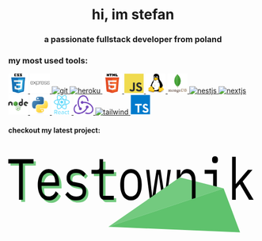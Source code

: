 <h1 align="center">hi, im stefan</h1>
<h3 align="center">a passionate fullstack developer from poland</h3>

<h3 align="left">my most used tools: </h3>
<a href="https://www.w3schools.com/css/" target="_blank" rel="noreferrer"> <img src="https://raw.githubusercontent.com/devicons/devicon/master/icons/css3/css3-original-wordmark.svg" alt="css3" width="40" height="40"/> </a> <a href="https://expressjs.com" target="_blank" rel="noreferrer"> <img src="https://raw.githubusercontent.com/devicons/devicon/master/icons/express/express-original-wordmark.svg" alt="express" width="40" height="40"/> </a> <a href="https://git-scm.com/" target="_blank" rel="noreferrer"> <img src="https://www.vectorlogo.zone/logos/git-scm/git-scm-icon.svg" alt="git" width="40" height="40"/> </a> <a href="https://heroku.com" target="_blank" rel="noreferrer"> <img src="https://www.vectorlogo.zone/logos/heroku/heroku-icon.svg" alt="heroku" width="40" height="40"/> </a> <a href="https://www.w3.org/html/" target="_blank" rel="noreferrer"> <img src="https://raw.githubusercontent.com/devicons/devicon/master/icons/html5/html5-original-wordmark.svg" alt="html5" width="40" height="40"/> </a> <a href="https://developer.mozilla.org/en-US/docs/Web/JavaScript" target="_blank" rel="noreferrer"> <img src="https://raw.githubusercontent.com/devicons/devicon/master/icons/javascript/javascript-original.svg" alt="javascript" width="40" height="40"/> </a> <a href="https://www.linux.org/" target="_blank" rel="noreferrer"> <img src="https://raw.githubusercontent.com/devicons/devicon/master/icons/linux/linux-original.svg" alt="linux" width="40" height="40"/> </a> <a href="https://www.mongodb.com/" target="_blank" rel="noreferrer"> <img src="https://raw.githubusercontent.com/devicons/devicon/master/icons/mongodb/mongodb-original-wordmark.svg" alt="mongodb" width="40" height="40"/> </a> <a href="https://nestjs.com/" target="_blank" rel="noreferrer"> <img src="https://upload.wikimedia.org/wikipedia/commons/thumb/a/a8/NestJS.svg/621px-NestJS.svg.png?20221211225055" alt="nestjs" width="40" height="40"/> </a> <a href="https://nextjs.org/" target="_blank" rel="noreferrer"> <img src="https://cdn.worldvectorlogo.com/logos/nextjs-2.svg" alt="nextjs" width="40" height="40"/> </a> <a href="https://nodejs.org" target="_blank" rel="noreferrer"> <img src="https://raw.githubusercontent.com/devicons/devicon/master/icons/nodejs/nodejs-original-wordmark.svg" alt="nodejs" width="40" height="40"/> </a> <a href="https://www.python.org" target="_blank" rel="noreferrer"> <img src="https://raw.githubusercontent.com/devicons/devicon/master/icons/python/python-original.svg" alt="python" width="40" height="40"/> </a> <a href="https://reactjs.org/" target="_blank" rel="noreferrer"> <img src="https://raw.githubusercontent.com/devicons/devicon/master/icons/react/react-original-wordmark.svg" alt="react" width="40" height="40"/> </a> <a href="https://redux.js.org" target="_blank" rel="noreferrer"> <img src="https://raw.githubusercontent.com/devicons/devicon/master/icons/redux/redux-original.svg" alt="redux" width="40" height="40"/> </a> <a href="https://tailwindcss.com/" target="_blank" rel="noreferrer"> <img src="https://www.vectorlogo.zone/logos/tailwindcss/tailwindcss-icon.svg" alt="tailwind" width="40" height="40"/> </a> <a href="https://www.typescriptlang.org/" target="_blank" rel="noreferrer"> <img src="https://raw.githubusercontent.com/devicons/devicon/master/icons/typescript/typescript-original.svg" alt="typescript" width="40" height="40"/> </a> </p>

<h4 align="left">checkout my latest project: </h4>
<a href="https://github.com/Spoky03/testownik-react"><svg width="100%" height="100%" viewBox="0 0 783 280" xmlns="http://www.w3.org/2000/svg" xmlns:xlink="http://www.w3.org/1999/xlink" xml:space="preserve" xmlns:serif="http://www.serif.com/" class="h-16 w-fit fill-text" style="fill-rule: evenodd; clip-rule: evenodd; stroke-linejoin: round; stroke-miterlimit: 2;"><g transform="matrix(1.15534,0,0,1.15534,-67.1456,-12)"><g transform="matrix(7.79076,0,0,9.85333,-799.022,-1354.42)"><path d="M182.132,143.842C181.759,143.842 181.497,143.767 181.348,143.618C181.199,143.458 181.124,143.261 181.124,143.026L181.124,142.77C181.124,142.535 181.199,142.343 181.348,142.194C181.497,142.034 181.759,141.954 182.132,141.954C182.505,141.954 182.767,142.034 182.916,142.194C183.065,142.343 183.14,142.535 183.14,142.77L183.14,143.026C183.14,143.261 183.065,143.458 182.916,143.618C182.767,143.767 182.505,143.842 182.132,143.842ZM181.49,150.07L181.492,146.754L178.516,146.754L178.516,145.666L182.772,145.666L182.772,150.345L182.772,150.322L181.49,150.07Z" style="fill-rule: nonzero;"></path></g><g transform="matrix(7.79076,0,0,9.85333,-799.022,-1354.42)"><path d="M158.1,145.666L159.236,145.666L160.18,152.802L160.324,152.802L161.732,145.666L163.14,145.666L164.161,150.878L164.994,150.43L165.636,145.666L166.74,145.666L165.861,149.964L163.304,151.338L162.5,147.01L162.372,147.01L161.413,152.4L159.364,153.516L158.1,145.666Z" style="fill-rule: nonzero;"></path></g><g id="logofig.svg" transform="matrix(2.98167,0,0,2.98167,513.658,180.565)"><g transform="matrix(1,0,0,1,-62.5,-27.5)"><g transform="matrix(1,0,0,1,-49,-4)"><path d="M115,5L155,15L50,50L115,5Z" style="fill: rgb(57, 181, 74); fill-opacity: 0.7; fill-rule: nonzero;"></path><path d="M155,15L170,55L50,50L155,15Z" style="fill: rgb(57, 181, 74); fill-opacity: 0.8; fill-rule: nonzero;"></path></g></g></g><g transform="matrix(7.79076,0,0,9.85333,-799.022,-1354.42)"><path d="M168.788,148.34L168.788,145.666L170.068,145.666L170.068,147.01L170.132,147.01C170.217,146.807 170.324,146.615 170.452,146.434C170.58,146.242 170.735,146.077 170.916,145.938C171.108,145.799 171.332,145.687 171.588,145.602C171.844,145.517 172.143,145.474 172.484,145.474C173.348,145.474 174.041,145.751 174.564,146.306C175.087,146.85 175.348,147.623 175.348,148.626L175.348,153.415L174.068,153.719L174.068,148.85C174.068,148.093 173.903,147.533 173.572,147.17C173.241,146.797 172.756,146.61 172.116,146.61C171.86,146.61 171.609,146.642 171.364,146.706C171.119,146.77 170.9,146.866 170.708,146.994C170.516,147.122 170.361,147.287 170.244,147.49C170.173,147.613 170.096,147.687 170.067,147.687C170.049,147.686 170.068,147.683 170.068,147.687L169.903,147.724L168.788,148.34Z" style="fill-rule: nonzero;"></path></g><g transform="matrix(7.79076,0,0,9.85333,-799.022,-1354.42)"><g transform="matrix(1,0,0,1,0.770143,0.608931)"><path d="M115.092,143.922L115.092,153.922L113.748,153.922L113.748,143.922L110.02,143.922L110.02,142.754L118.82,142.754L118.82,143.922L115.092,143.922Z" style="fill: rgb(57, 181, 74); fill-opacity: 0.69; fill-rule: nonzero;"></path></g><path d="M115.092,143.922L115.092,153.922L113.748,153.922L113.748,143.922L110.02,143.922L110.02,142.754L118.82,142.754L118.82,143.922L115.092,143.922Z" style="fill-rule: nonzero;"></path><g transform="matrix(1,0,0,1,0.847873,0.67039)"><path d="M124.164,154.114C123.567,154.114 123.028,154.013 122.548,153.81C122.079,153.607 121.673,153.319 121.332,152.946C121.001,152.562 120.745,152.109 120.564,151.586C120.383,151.053 120.292,150.461 120.292,149.81C120.292,149.149 120.383,148.551 120.564,148.018C120.756,147.485 121.017,147.031 121.348,146.658C121.679,146.274 122.073,145.981 122.532,145.778C123.001,145.575 123.519,145.474 124.084,145.474C124.639,145.474 125.14,145.575 125.588,145.778C126.047,145.981 126.436,146.263 126.756,146.626C127.076,146.978 127.321,147.399 127.492,147.89C127.663,148.381 127.748,148.919 127.748,149.506L127.748,150.114L121.636,150.114L121.636,150.498C121.636,150.861 121.695,151.197 121.812,151.506C121.929,151.815 122.095,152.082 122.308,152.306C122.532,152.53 122.799,152.706 123.108,152.834C123.428,152.951 123.78,153.01 124.164,153.01C124.719,153.01 125.199,152.882 125.604,152.626C126.009,152.37 126.319,152.018 126.532,151.57L127.476,152.21C127.231,152.765 126.82,153.223 126.244,153.586C125.679,153.938 124.985,154.114 124.164,154.114ZM124.084,146.53C123.732,146.53 123.407,146.594 123.108,146.722C122.809,146.85 122.548,147.026 122.324,147.25C122.111,147.474 121.94,147.741 121.812,148.05C121.695,148.349 121.636,148.679 121.636,149.042L121.636,149.154L126.372,149.154L126.372,148.978C126.372,148.615 126.313,148.285 126.196,147.986C126.089,147.687 125.935,147.431 125.732,147.218C125.54,146.994 125.3,146.823 125.012,146.706C124.735,146.589 124.425,146.53 124.084,146.53Z" style="fill: rgb(57, 181, 74); fill-opacity: 0.7; fill-rule: nonzero;"></path></g><path d="M124.164,154.114C123.567,154.114 123.028,154.013 122.548,153.81C122.079,153.607 121.673,153.319 121.332,152.946C121.001,152.562 120.745,152.109 120.564,151.586C120.383,151.053 120.292,150.461 120.292,149.81C120.292,149.149 120.383,148.551 120.564,148.018C120.756,147.485 121.017,147.031 121.348,146.658C121.679,146.274 122.073,145.981 122.532,145.778C123.001,145.575 123.519,145.474 124.084,145.474C124.639,145.474 125.14,145.575 125.588,145.778C126.047,145.981 126.436,146.263 126.756,146.626C127.076,146.978 127.321,147.399 127.492,147.89C127.663,148.381 127.748,148.919 127.748,149.506L127.748,150.114L121.636,150.114L121.636,150.498C121.636,150.861 121.695,151.197 121.812,151.506C121.929,151.815 122.095,152.082 122.308,152.306C122.532,152.53 122.799,152.706 123.108,152.834C123.428,152.951 123.78,153.01 124.164,153.01C124.719,153.01 125.199,152.882 125.604,152.626C126.009,152.37 126.319,152.018 126.532,151.57L127.476,152.21C127.231,152.765 126.82,153.223 126.244,153.586C125.679,153.938 124.985,154.114 124.164,154.114ZM124.084,146.53C123.732,146.53 123.407,146.594 123.108,146.722C122.809,146.85 122.548,147.026 122.324,147.25C122.111,147.474 121.94,147.741 121.812,148.05C121.695,148.349 121.636,148.679 121.636,149.042L121.636,149.154L126.372,149.154L126.372,148.978C126.372,148.615 126.313,148.285 126.196,147.986C126.089,147.687 125.935,147.431 125.732,147.218C125.54,146.994 125.3,146.823 125.012,146.706C124.735,146.589 124.425,146.53 124.084,146.53Z" style="fill-rule: nonzero;"></path><g transform="matrix(1,0,0,1,0.736774,0.582547)"><path d="M133.716,154.114C132.852,154.114 132.105,153.97 131.476,153.682C130.857,153.383 130.329,152.989 129.892,152.498L130.756,151.746C131.151,152.162 131.583,152.482 132.052,152.706C132.521,152.93 133.087,153.042 133.748,153.042C134.388,153.042 134.911,152.93 135.316,152.706C135.732,152.471 135.94,152.109 135.94,151.618C135.94,151.405 135.897,151.229 135.812,151.09C135.737,150.941 135.631,150.823 135.492,150.738C135.353,150.653 135.199,150.589 135.028,150.546C134.857,150.493 134.676,150.45 134.484,150.418L133.188,150.226C132.9,150.183 132.585,150.125 132.244,150.05C131.913,149.975 131.609,149.858 131.332,149.698C131.055,149.527 130.82,149.303 130.628,149.026C130.447,148.749 130.356,148.386 130.356,147.938C130.356,147.522 130.436,147.165 130.596,146.866C130.767,146.557 131.001,146.301 131.3,146.098C131.599,145.885 131.951,145.73 132.356,145.634C132.761,145.527 133.204,145.474 133.684,145.474C134.431,145.474 135.076,145.591 135.62,145.826C136.175,146.061 136.649,146.386 137.044,146.802L136.212,147.586C136.116,147.469 135.993,147.351 135.844,147.234C135.705,147.106 135.529,146.994 135.316,146.898C135.113,146.791 134.873,146.706 134.596,146.642C134.319,146.578 133.999,146.546 133.636,146.546C132.985,146.546 132.484,146.658 132.132,146.882C131.791,147.106 131.62,147.431 131.62,147.858C131.62,148.071 131.657,148.253 131.732,148.402C131.817,148.541 131.929,148.653 132.068,148.738C132.207,148.823 132.361,148.893 132.532,148.946C132.713,148.989 132.895,149.026 133.076,149.058L134.372,149.25C134.671,149.293 134.985,149.351 135.316,149.426C135.647,149.501 135.951,149.623 136.228,149.794C136.505,149.954 136.735,150.173 136.916,150.45C137.108,150.727 137.204,151.09 137.204,151.538C137.204,152.359 136.884,152.994 136.244,153.442C135.615,153.89 134.772,154.114 133.716,154.114Z" style="fill: rgb(57, 181, 74); fill-opacity: 0.7; fill-rule: nonzero;"></path></g><path d="M133.716,154.114C132.852,154.114 132.105,153.97 131.476,153.682C130.857,153.383 130.329,152.989 129.892,152.498L130.756,151.746C131.151,152.162 131.583,152.482 132.052,152.706C132.521,152.93 133.087,153.042 133.748,153.042C134.388,153.042 134.911,152.93 135.316,152.706C135.732,152.471 135.94,152.109 135.94,151.618C135.94,151.405 135.897,151.229 135.812,151.09C135.737,150.941 135.631,150.823 135.492,150.738C135.353,150.653 135.199,150.589 135.028,150.546C134.857,150.493 134.676,150.45 134.484,150.418L133.188,150.226C132.9,150.183 132.585,150.125 132.244,150.05C131.913,149.975 131.609,149.858 131.332,149.698C131.055,149.527 130.82,149.303 130.628,149.026C130.447,148.749 130.356,148.386 130.356,147.938C130.356,147.522 130.436,147.165 130.596,146.866C130.767,146.557 131.001,146.301 131.3,146.098C131.599,145.885 131.951,145.73 132.356,145.634C132.761,145.527 133.204,145.474 133.684,145.474C134.431,145.474 135.076,145.591 135.62,145.826C136.175,146.061 136.649,146.386 137.044,146.802L136.212,147.586C136.116,147.469 135.993,147.351 135.844,147.234C135.705,147.106 135.529,146.994 135.316,146.898C135.113,146.791 134.873,146.706 134.596,146.642C134.319,146.578 133.999,146.546 133.636,146.546C132.985,146.546 132.484,146.658 132.132,146.882C131.791,147.106 131.62,147.431 131.62,147.858C131.62,148.071 131.657,148.253 131.732,148.402C131.817,148.541 131.929,148.653 132.068,148.738C132.207,148.823 132.361,148.893 132.532,148.946C132.713,148.989 132.895,149.026 133.076,149.058L134.372,149.25C134.671,149.293 134.985,149.351 135.316,149.426C135.647,149.501 135.951,149.623 136.228,149.794C136.505,149.954 136.735,150.173 136.916,150.45C137.108,150.727 137.204,151.09 137.204,151.538C137.204,152.359 136.884,152.994 136.244,153.442C135.615,153.89 134.772,154.114 133.716,154.114Z" style="fill-rule: nonzero;"></path><g transform="matrix(1,0,0,1,0.843899,0.667248)"><path d="M143.62,153.922C142.991,153.922 142.527,153.746 142.228,153.394C141.94,153.042 141.796,152.589 141.796,152.034L141.796,146.754L139.044,146.754L139.044,145.666L141.092,145.666C141.369,145.666 141.561,145.613 141.668,145.506C141.785,145.389 141.844,145.191 141.844,144.914L141.844,142.754L143.076,142.754L143.076,145.666L146.836,145.666L146.836,146.754L143.076,146.754L143.076,152.834L146.836,152.834L146.836,153.922L143.62,153.922Z" style="fill: rgb(57, 181, 74); fill-opacity: 0.7; fill-rule: nonzero;"></path></g><path d="M143.62,153.922C142.991,153.922 142.527,153.746 142.228,153.394C141.94,153.042 141.796,152.589 141.796,152.034L141.796,146.754L139.044,146.754L139.044,145.666L141.092,145.666C141.369,145.666 141.561,145.613 141.668,145.506C141.785,145.389 141.844,145.191 141.844,144.914L141.844,142.754L143.076,142.754L143.076,145.666L146.836,145.666L146.836,146.754L143.076,146.754L143.076,152.834L146.836,152.834L146.836,153.922L143.62,153.922Z" style="fill-rule: nonzero;"></path><path d="M152.82,154.114C152.244,154.114 151.721,154.013 151.252,153.81C150.793,153.607 150.399,153.319 150.068,152.946C149.748,152.562 149.503,152.109 149.332,151.586C149.161,151.053 149.076,150.455 149.076,149.794C149.076,149.143 149.161,148.551 149.332,148.018C149.503,147.485 149.748,147.031 150.068,146.658C150.399,146.274 150.793,145.981 151.252,145.778C151.721,145.575 152.244,145.474 152.82,145.474C153.396,145.474 153.913,145.575 154.372,145.778C154.841,145.981 155.236,146.274 155.556,146.658C155.887,147.031 156.137,147.485 156.308,148.018C156.479,148.551 156.564,149.143 156.564,149.794C156.564,150.455 156.479,151.053 156.308,151.586C156.137,152.109 155.887,152.562 155.556,152.946C155.236,153.319 154.841,153.607 154.372,153.81C153.913,154.013 153.396,154.114 152.82,154.114ZM152.82,153.01C153.535,153.01 154.111,152.797 154.548,152.37C154.985,151.943 155.204,151.282 155.204,150.386L155.204,149.202C155.204,148.306 154.985,147.645 154.548,147.218C154.111,146.791 153.535,146.578 152.82,146.578C152.105,146.578 151.529,146.791 151.092,147.218C150.655,147.645 150.436,148.306 150.436,149.202L150.436,150.386C150.436,151.282 150.655,151.943 151.092,152.37C151.529,152.797 152.105,153.01 152.82,153.01Z" style="fill-rule: nonzero;"></path><path d="M188.1,142.082L189.38,142.082L189.38,149.554L189.444,149.554L190.884,148.194L193.636,145.666L195.204,145.666L191.78,148.898L195.604,153.922L194.02,153.922L190.804,149.634L189.38,150.93L189.38,153.922L188.1,153.922L188.1,142.082Z" style="fill-rule: nonzero;"></path></g></g></svg> </a> 
